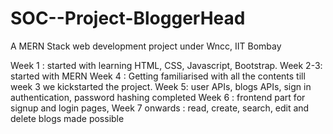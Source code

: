 # SOC--Project-BloggerHead
A MERN Stack web development project under Wncc, IIT Bombay

 
Week 1 : started with learning HTML, CSS, Javascript, Bootstrap.
Week 2-3: started with MERN
Week 4 : Getting familiarised with all the contents till week 3 we kickstarted the project.
Week 5: user APIs, blogs APIs, sign in authentication, password hashing completed
Week 6 : frontend part for signup and login pages,
Week 7 onwards : read, create, search, edit and delete blogs made possible
 

